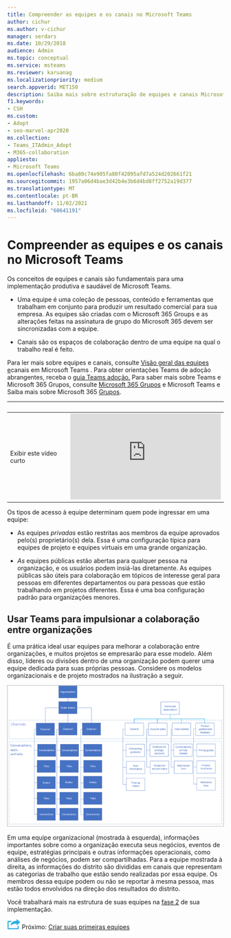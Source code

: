 ```yaml
---
title: Compreender as equipes e os canais no Microsoft Teams
author: cichur
ms.author: v-cichur
manager: serdars
ms.date: 10/29/2018
audience: Admin
ms.topic: conceptual
ms.service: msteams
ms.reviewer: karuanag
ms.localizationpriority: medium
search.appverid: MET150
description: Saiba mais sobre estruturação de equipes e canais Microsoft Teams e como usar o Teams para impulsionar a colaboração entre organizações.
f1.keywords:
- CSH
ms.custom:
- Adopt
- seo-marvel-apr2020
ms.collection:
- Teams_ITAdmin_Adopt
- M365-collaboration
appliesto:
- Microsoft Teams
ms.openlocfilehash: 6ba80c74e905fa80f42095afd7a524d202661f21
ms.sourcegitcommit: 1957a06d4bae3d42b4e3b6d4bd8ff2752a19d377
ms.translationtype: MT
ms.contentlocale: pt-BR
ms.lasthandoff: 11/02/2021
ms.locfileid: "60641191"
---
```

# <a name="understand-teams-and-channels-in-microsoft-teams"></a>Compreender as equipes e os canais no Microsoft Teams

Os conceitos de equipes e canais são fundamentais para uma implementação produtiva e saudável de Microsoft Teams. 

- Uma equipe é uma coleção de pessoas, conteúdo e ferramentas que trabalham em conjunto para produzir um resultado comercial para sua empresa. As equipes são criadas com o Microsoft 365 Groups e as alterações feitas na assinatura de grupo do Microsoft 365 devem ser sincronizadas com a equipe.

- Canais são os espaços de colaboração dentro de uma equipe na qual o trabalho real é feito. 

Para ler mais sobre equipes e canais, consulte [Visão geral das equipes e](teams-channels-overview.md)canais em Microsoft Teams . Para obter orientações Teams de adoção abrangentes, receba o [guia Teams adoção.](https://aka.ms/teamstoolkit) Para saber mais sobre Teams e Microsoft 365 Grupos, consulte [Microsoft 365 Grupos](office-365-groups.md) e Microsoft Teams e Saiba mais sobre Microsoft 365 [Grupos](https://support.office.com/article/Learn-about-Office-365-groups-b565caa1-5c40-40ef-9915-60fdb2d97fa2).


| &nbsp; |&nbsp;  |
|---------|---------|
| Exibir este vídeo curto   | <iframe width="350" height="200" src="https://youtu.be/WkAVgNKn0hs" frameborder="0" allowfullscreen></iframe>   |



Os tipos de acesso à equipe determinam quem pode ingressar em uma equipe:

- As equipes *privadas* estão restritas aos membros da equipe aprovados pelo(s) proprietário(s) dela. Essa é uma configuração típica para equipes de projeto e equipes virtuais em uma grande organização.

- *As* equipes públicas estão abertas para qualquer pessoa na organização, e os usuários podem insiá-las diretamente. As equipes públicas são úteis para colaboração em tópicos de interesse geral para pessoas em diferentes departamentos ou para pessoas que estão trabalhando em projetos diferentes. Essa é uma boa configuração padrão para organizações menores.

## <a name="use-teams-to-drive-cross-organization-collaboration"></a>Usar Teams para impulsionar a colaboração entre organizações

É uma prática ideal usar equipes para melhorar a colaboração entre organizações, e muitos projetos se empresarão para esse modelo. Além disso, líderes ou divisões dentro de uma organização podem querer uma equipe dedicada para suas próprias pessoas. Considere os modelos organizacionais e de projeto mostrados na ilustração a seguir.

![Modelos de organização e projeto.](media/teams-adoption-organization-project.png)

Em uma equipe organizacional (mostrada à esquerda), informações importantes sobre como a organização executa seus negócios, eventos de equipe, estratégias principais e outras informações operacionais, como análises de negócios, podem ser compartilhadas. Para a equipe mostrada à direita, as informações do distrito são divididas em canais que representam as categorias de trabalho que estão sendo realizadas por essa equipe. Os membros dessa equipe podem ou não se reportar à mesma pessoa, mas estão todos envolvidos na direção dos resultados do distrito.
  
Você trabalhará mais na estrutura de suas equipes na [fase 2](teams-adoption-phase2-experiment.md) de sua implementação.

![Um ícone representando o passo seguinte.](media/teams-adoption-next-icon.png) Próximo: [Criar suas primeiras equipes](teams-adoption-your-first-teams.md)
